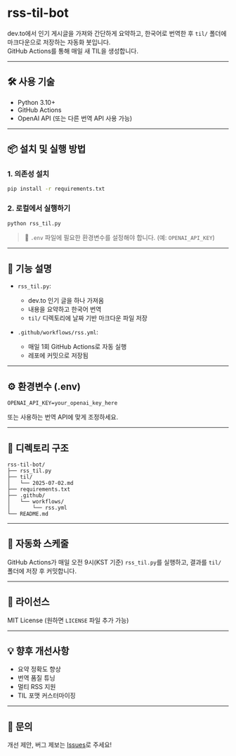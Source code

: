 

# rss-til-bot

dev.to에서 인기 게시글을 가져와 간단하게 요약하고, 한국어로 번역한 후 `til/` 폴더에 마크다운으로 저장하는 자동화 봇입니다.  
GitHub Actions를 통해 매일 새 TIL을 생성합니다.

---

## 🛠 사용 기술

- Python 3.10+
- GitHub Actions
- OpenAI API (또는 다른 번역 API 사용 가능)

---

## 📦 설치 및 실행 방법

### 1. 의존성 설치

```bash
pip install -r requirements.txt
````

### 2. 로컬에서 실행하기

```bash
python rss_til.py
```

> 🔧 `.env` 파일에 필요한 환경변수를 설정해야 합니다. (예: `OPENAI_API_KEY`)

---

## 🧾 기능 설명

* `rss_til.py`:

  * dev.to 인기 글을 하나 가져옴
  * 내용을 요약하고 한국어 번역
  * `til/` 디렉토리에 날짜 기반 마크다운 파일 저장

* `.github/workflows/rss.yml`:

  * 매일 1회 GitHub Actions로 자동 실행
  * 레포에 커밋으로 저장됨

---

## ⚙️ 환경변수 (.env)

```env
OPENAI_API_KEY=your_openai_key_here
```

또는 사용하는 번역 API에 맞게 조정하세요.

---

## 📁 디렉토리 구조

```
rss-til-bot/
├── rss_til.py
├── til/
│   └── 2025-07-02.md
├── requirements.txt
├── .github/
│   └── workflows/
│       └── rss.yml
└── README.md
```

---

## 📅 자동화 스케줄

GitHub Actions가 매일 오전 9시(KST 기준) `rss_til.py`를 실행하고, 결과를 `til/` 폴더에 저장 후 커밋합니다.

---

## 📄 라이선스

MIT License (원하면 `LICENSE` 파일 추가 가능)

---

## 💡 향후 개선사항

* 요약 정확도 향상
* 번역 품질 튜닝
* 멀티 RSS 지원
* TIL 포맷 커스터마이징

---

## 🙋 문의

개선 제안, 버그 제보는 [Issues](https://github.com/your-id/rss-til-bot/issues)로 주세요!

